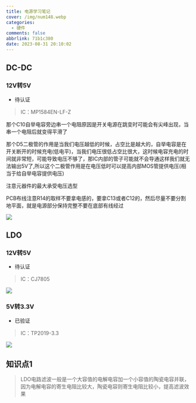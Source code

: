 ```yaml
---
title: 电源学习笔记
cover: /img/num148.webp
categories:
  - 硬件
comments: false
abbrlink: 71b1c380
date: 2023-08-31 20:10:02
---
```






## DC-DC

### 12V转5V

- 待认证

> IC：MP1584EN-LF-Z

那个C10自举电容旁边串一个电阻原因是开关电源在跳变时可能会有尖峰出现，当串一个电阻后就变得平滑了

那个D5二极管的作用是当我们电压越低的时候，占空比是越大的，自举电容是在开关断开的时候充电(低电平)，当我们电压很低占空比很大，这时候电容充电的时间就非常短，可能导致电压不够了，那IC内部的管子可能就不会导通这样我们就无法输出5V了,所以这个二极管作用是在电压低时可以提高内部MOS管提供电压(相当于给自举电容提供电压)

注意元器件的最大承受电压选型

PCB布线注意R14的取样不要拿电感的，要拿C13或者C12的，然后尽量不要分割地平面，就是电源部分保持完整不要在底部有线经过

![](https://image-1309791158.cos.ap-guangzhou.myqcloud.com/其他/QQ截图20230902115804.webp)

## LDO

### 12V转5V

- 待认证

> IC：CJ7805

![](https://image-1309791158.cos.ap-guangzhou.myqcloud.com/其他/QQ截图20230902020124.webp)



### 5V转3.3V

- 已验证

> IC：TP2019-3.3

![](https://image-1309791158.cos.ap-guangzhou.myqcloud.com/其他/QQ截图20230831201953.webp)



## 知识点1

> LDO电路滤波一般是一个大容值的电解电容加一个小容值的陶瓷电容并联，因为电解电容的寄生电阻比较大，陶瓷电容则寄生电阻比较小，提高滤波效果